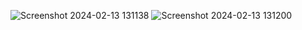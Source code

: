 ![Screenshot 2024-02-13 131138](https://github.com/belekarsanket/paint-application-/assets/159748392/701fb165-58bf-420f-8869-039e771f3cdf)
![Screenshot 2024-02-13 131200](https://github.com/belekarsanket/paint-application-/assets/159748392/90ef7bd8-c256-4995-8f53-12973d054b4c)

